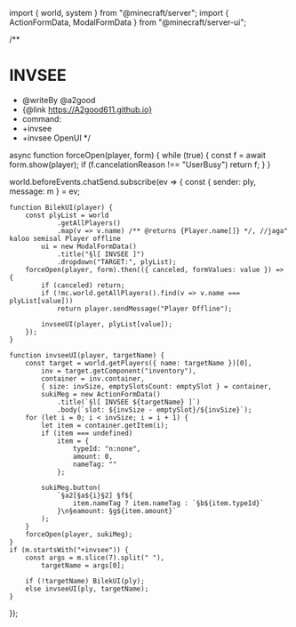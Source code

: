 import { world, system } from "@minecraft/server";
import { ActionFormData, ModalFormData } from "@minecraft/server-ui";

/**
 # INVSEE
 * @writeBy @a2good
 * {@link https://A2good611.github.io}
 * command:
 * +invsee <playerName>
 * +invsee OpenUI
 */

async function forceOpen(player, form) {
    while (true) {
        const f = await form.show(player);
        if (f.cancelationReason !== "UserBusy") return f;
    }
}

world.beforeEvents.chatSend.subscribe(ev => {
    const { sender: ply, message: m } = ev;

    function BilekUI(player) {
        const plyList = world
                .getAllPlayers()
                .map(v => v.name) /** @returns {Player.name[]} */, //jaga" kaloo semisal Player offline
            ui = new ModalFormData()
                .title("§l[ INVSEE ]")
                .dropdown("TARGET:", plyList);
        forceOpen(player, form).then(({ canceled, formValues: value }) => {
            if (canceled) return;
            if (!mc.world.getAllPlayers().find(v => v.name === plyList[value]))
                return player.sendMessage("Player Offline");

            invseeUI(player, plyList[value]);
        });
    }

    function invseeUI(player, targetName) {
        const target = world.getPlayers({ name: targetName })[0],
            inv = target.getComponent("inventory"),
            container = inv.container,
            { size: invSize, emptySlotsCount: emptySlot } = container,
            sukiMeg = new ActionFormData()
                .title(`§l[ INVSEE ${targetName} ]`)
                .body(`slot: ${invSize - emptySlot}/${invSize}`);
        for (let i = 0; i < invSize; i = i + 1) {
            let item = container.getItem(i);
            if (item === undefined)
                item = {
                    typeId: "n:none",
                    amount: 0,
                    nameTag: ""
                };

            sukiMeg.button(
                `§a2[§a${i}§2] §f${
                    item.nameTag ? item.nameTag : `§b${item.typeId}`
                }\n§eamount: §g${item.amount}`
            );
        }
        forceOpen(player, sukiMeg);
    }
    if (m.startsWith("+invsee")) {
        const args = m.slice(7).split(" "),
            targetName = args[0];

        if (!targetName) BilekUI(ply);
        else invseeUI(ply, targetName);
    }
});
